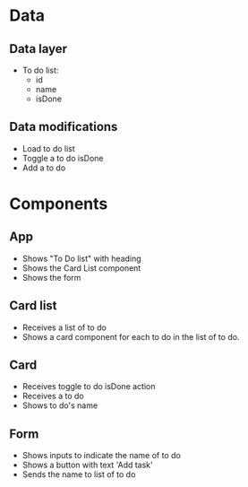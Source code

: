 # Data

## Data layer

- To do list:
  - id
  - name
  - isDone

## Data modifications

- Load to do list
- Toggle a to do isDone
- Add a to do

# Components

## App

- Shows "To Do list" with heading
- Shows the Card List component
- Shows the form

## Card list

- Receives a list of to do
- Shows a card component for each to do in the list of to do.

## Card

- Receives toggle to do isDone action
- Receives a to do
- Shows to do's name

## Form

- Shows inputs to indicate the name of to do
- Shows a button with text 'Add task'
- Sends the name to list of to do
